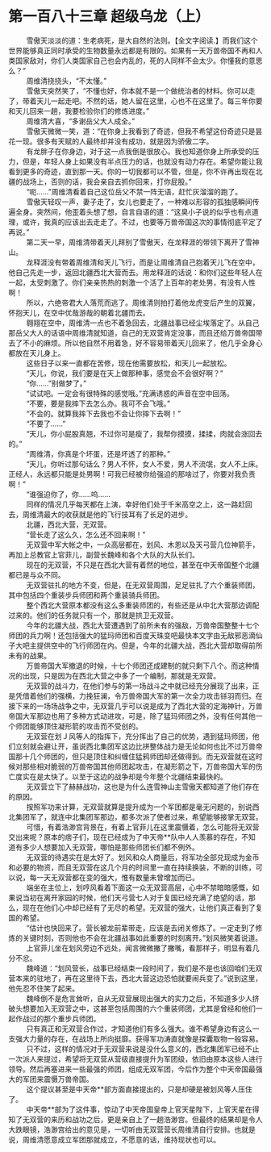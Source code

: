 <h1>第一百八十三章 超级乌龙（上）</h1>
<div id="content">&nbsp&nbsp&nbsp&nbsp&nbsp&nbsp&nbsp&nbsp
 雪傲天淡淡的道：生老病死，是大自然的法则。【全文字阅读.】而我们这个世界能够真正同时承受的生物数量永远都是有限的。如果有一天万兽帝国不再和人类国家敌对，你们人类国家自己也会内乱的，死的人同样不会太少。你懂我的意思么？”
 <br/>&nbsp&nbsp&nbsp&nbsp&nbsp&nbsp&nbsp&nbsp
 周维清挠挠头，“不太懂。”
 <br/>&nbsp&nbsp&nbsp&nbsp&nbsp&nbsp&nbsp&nbsp
 雪傲天突然笑了，“不懂也好，你本就不是一个做统治者的材料。你可以走了，带着天儿一起走吧。不然的话，她人留在这里，心也不在这里了。每三年你要和天儿回来一趟，我要检验你们的修炼进度。”
 <br/>&nbsp&nbsp&nbsp&nbsp&nbsp&nbsp&nbsp&nbsp
 周维清大喜，“多谢岳父大人成全。”
 <br/>&nbsp&nbsp&nbsp&nbsp&nbsp&nbsp&nbsp&nbsp
 雪傲天微微一笑，道：“在你身上我看到了奇迹，但我不希望这份奇迹只是昙花一现。很多有天赋的人最终却并没有成功，就是因为骄傲二字。
 <br/>&nbsp&nbsp&nbsp&nbsp&nbsp&nbsp&nbsp&nbsp
 有龙胖子在你身边，对于这一点我倒是很放心。我也知道你身上所承受的压力，但是，年轻人身上如果没有半点压力的话，也就没有动力存在。希望你能让我看到更多的奇迹，直到那一天。你的一切我都可以不管，但是，你不许再出现在北疆的战场上，否则的话，我会亲自去抓你回来，打你屁股。”
 <br/>&nbsp&nbsp&nbsp&nbsp&nbsp&nbsp&nbsp&nbsp
 “呃……”周维清看着自己这位岳父不禁一阵无语，赶忙灰溜溜的跑了。
 <br/>&nbsp&nbsp&nbsp&nbsp&nbsp&nbsp&nbsp&nbsp
 雪傲天轻叹一声，妻子走了，女儿也要走了，一种难以形容的孤独感瞬间传遍全身。突然间，他歪着头想了想，自言自语的道：“这臭小子说的似乎也有点道理，或许，我真的应该出去走走了。不过，也要等万兽帝国这次的事情彻底平定了再说。”
 <br/>&nbsp&nbsp&nbsp&nbsp&nbsp&nbsp&nbsp&nbsp
 第二天一早，周维清带着天儿拜别了雪傲天，在龙释涯的带领下离开了雪神山。
 <br/>&nbsp&nbsp&nbsp&nbsp&nbsp&nbsp&nbsp&nbsp
 龙释涯没有带着周维清和天儿飞行，而是让周维清自己抱着天儿飞在空中，他自己先走一步，返回北疆西北大营而去。用龙释涯的话说：和你们这些年轻人在一起，太受刺激了。你们亲亲热热的刺激一个活了上百年的老处男，有没有人性啊！
 <br/>&nbsp&nbsp&nbsp&nbsp&nbsp&nbsp&nbsp&nbsp
 所以，六绝帝君大人落荒而逃了。周维清则拍打着他龙虎变后产生的双翼，怀抱天儿，在空中优哉游哉的朝着北疆而去。
 <br/>&nbsp&nbsp&nbsp&nbsp&nbsp&nbsp&nbsp&nbsp
 翱翔在空中，周维清一点也不着急回去，北疆战事已经尘埃落定了。从自己那岳父大人的话语中周维清就知道，自己的无双营肯定没事，而且还给万兽帝国带去了不小的麻烦。所以他自然不用着急，好不容易带着天儿回来了，他几乎全身心都放在天儿身上。
 <br/>&nbsp&nbsp&nbsp&nbsp&nbsp&nbsp&nbsp&nbsp
 这些日子以来一直都在苦修，现在他需要放松，和天儿一起放松。
 <br/>&nbsp&nbsp&nbsp&nbsp&nbsp&nbsp&nbsp&nbsp
 “天儿，你说，我们要是在天上做那种事，感觉会不会很好啊？”
 <br/>&nbsp&nbsp&nbsp&nbsp&nbsp&nbsp&nbsp&nbsp
 “你……”别做梦了。”
 <br/>&nbsp&nbsp&nbsp&nbsp&nbsp&nbsp&nbsp&nbsp
 “试试吧。一定会有很特殊的感觉哦。”充满诱惑的声音在空中回荡。
 <br/>&nbsp&nbsp&nbsp&nbsp&nbsp&nbsp&nbsp&nbsp
 “不要，要是我摔下去怎么办。我可不会飞哦。”
 <br/>&nbsp&nbsp&nbsp&nbsp&nbsp&nbsp&nbsp&nbsp
 “不会的。就算我摔下去我也不会让你摔下去啊！”
 <br/>&nbsp&nbsp&nbsp&nbsp&nbsp&nbsp&nbsp&nbsp
 “不要了……”
 <br/>&nbsp&nbsp&nbsp&nbsp&nbsp&nbsp&nbsp&nbsp
 “天儿，你小屁股真翘，不过你可是瘦了，我帮你摸摸，揉揉，肉就会涨回去的。”
 <br/>&nbsp&nbsp&nbsp&nbsp&nbsp&nbsp&nbsp&nbsp
 “周维清，你真是个坏蛋，还是坏透了的那种。”
 <br/>&nbsp&nbsp&nbsp&nbsp&nbsp&nbsp&nbsp&nbsp
 “天儿，你听过那句话么？男人不怀，女人不爱，男人不流氓，女人不上床。正经人，永远都只能是处男啊！可我已经被你给强迫的那啥过了，你要对我负责啊！”
 <br/>&nbsp&nbsp&nbsp&nbsp&nbsp&nbsp&nbsp&nbsp
 “谁强迫你了，你……呜……
 <br/>&nbsp&nbsp&nbsp&nbsp&nbsp&nbsp&nbsp&nbsp
 同样的情况几乎每天都在上演，幸好他们处于千米高空之上，这一路赶回去，周维清最大的收获就是他的飞行技耳有了长足的进步。
 <br/>&nbsp&nbsp&nbsp&nbsp&nbsp&nbsp&nbsp&nbsp
 北疆，西北大营，无双营。
 <br/>&nbsp&nbsp&nbsp&nbsp&nbsp&nbsp&nbsp&nbsp
 “营长走了这么久，怎么还不回来啊！”
 <br/>&nbsp&nbsp&nbsp&nbsp&nbsp&nbsp&nbsp&nbsp
 无双营中军大帐之中，一众高层都在，划风、木恩以及天弓营几位神箭手，再加上总教官上官菲儿，副营长魏峰和各个大队的大队长们。
 <br/>&nbsp&nbsp&nbsp&nbsp&nbsp&nbsp&nbsp&nbsp
 现在的无双营，不只是在西北大营有着然的地位，甚至在中天帝国整个北疆都已是与众不同。
 <br/>&nbsp&nbsp&nbsp&nbsp&nbsp&nbsp&nbsp&nbsp
 无双营驻扎的地方不变，但是，在无双营周围，足足驻扎了六个重装师团，其中包括四个重装步兵师团和两个重装骑兵师团。
 <br/>&nbsp&nbsp&nbsp&nbsp&nbsp&nbsp&nbsp&nbsp
 整个西北大营原本都没有这么多重装师团的，有些还是从中北大营那边调配过来的。他们的任务就只有一个，那就是拱卫无双营。
 <br/>&nbsp&nbsp&nbsp&nbsp&nbsp&nbsp&nbsp&nbsp
 今年的北疆大战，西北大营遭遇到了前所未有的强敌，万兽帝国整整十七个师团的兵力啊！还包括强大的猛玛师团和百度天珠变吧最快本文字由无敌邪恶滴仙子大吧主提供空中的飞行师团在内。但是，今年的北疆大战，西北大营却取得前所未有的战果。
 <br/>&nbsp&nbsp&nbsp&nbsp&nbsp&nbsp&nbsp&nbsp
 万兽帝国大军撤退的时候，十七个师团还成建制的就只剩下八个。而这种情况的出现，只是因为在西北大营之中多了一个编制，那就是无双营。
 <br/>&nbsp&nbsp&nbsp&nbsp&nbsp&nbsp&nbsp&nbsp
 无双营的战斗力，在他们参与的第一场战斗之中就已经充分展现了出来，正是凭借着他们的强横，力挽狂澜，令万兽帝国大军的第一次全力攻击铩羽而归。在接下来的一场场战争之中，无双营几乎可以说是成为了西北大营的定海神针，万兽帝国大军那边也用了多种方式动进攻，可是，除了猛玛师团之外，没有任何其他一个师团能够顶住凝形箭的攻击而不受创的。
 <br/>&nbsp&nbsp&nbsp&nbsp&nbsp&nbsp&nbsp&nbsp
 无双营在划Ｊ风等人的指挥下，充分挥出了自己的优势，遇到猛玛师团，他们立刻就会避让开，虽说西北集团军这边比拼整体战力是无论如何也比不过万兽帝国那十几个师团的，但只是顶住和纠缠住猛鸦师团却还做得到。而无双营就在这时候对那些相对脆弱的万兽帝国其他师团起攻击，在凝形箭之下，万兽帝国大军的伤亡度实在是太快了。以至于这边的战争却是今年整个北疆结束最快的。
 <br/>&nbsp&nbsp&nbsp&nbsp&nbsp&nbsp&nbsp&nbsp
 无双营立下了赫赫战功，这也是为什么连雪神山主雪傲天都知道了他们存在的原因。
 <br/>&nbsp&nbsp&nbsp&nbsp&nbsp&nbsp&nbsp&nbsp
 按照军功来计算，无双营就算是提升成为一个军团都是毫无问题的，别说西北集团军了，就连中北集团军那边，都多次派了使者过来，希望能够接掌无双营。
 <br/>&nbsp&nbsp&nbsp&nbsp&nbsp&nbsp&nbsp&nbsp
 可惜，有着浩渺宫背景在，有着上官菲儿在这里震慑着，怎么可能将无双营交出来呢？原本的痞子们，现在已经成为了中天帝**队中人人羡慕的存在，不知道有多少人想要加入无双营，哪怕是那些师团长们都不例外。
 <br/>&nbsp&nbsp&nbsp&nbsp&nbsp&nbsp&nbsp&nbsp
 无双营的待遇实在是太好了。划风和众人商量后，将军功全部兑现成为金币和必要的物资，而且无双营在这几个月的时间里一直在持续换装，不断的训练，可以说，每一天无双营都在变的强大，惟有数量未曾增加而已。
 <br/>&nbsp&nbsp&nbsp&nbsp&nbsp&nbsp&nbsp&nbsp
 端坐在主位上，划哼风看着下面这一众无双营高层，心中不禁暗暗感慨，如果说当初在离开家园的时候，他们天弓营七人对于复国已经充满了绝望的话，那么，现在在他们心中却已经有了无尽的希望。无双营的强大，让他们真正看到了复国的希望。
 <br/>&nbsp&nbsp&nbsp&nbsp&nbsp&nbsp&nbsp&nbsp
 “估计也快回来了。营长被龙前辈带走，应该是去闭关修炼了。一定走到了修炼的关键时刻，否则他也不会在北疆战事如此重要的时刻离开。”划风微笑着说道。
 <br/>&nbsp&nbsp&nbsp&nbsp&nbsp&nbsp&nbsp&nbsp
 上官菲儿坐在划风旁边不远处，闻言微微撇了撇嘴，看那样子，明显有着几分不忿。
 <br/>&nbsp&nbsp&nbsp&nbsp&nbsp&nbsp&nbsp&nbsp
 魏峰道：“划风营长，战事已经结束一段时间了，我们是不是也该回咱们无双营本来的驻地了，再在这里待下去，西北大营这边恐怕就要闹兵变了。”说到这里，他先忍不住笑了起来。
 <br/>&nbsp&nbsp&nbsp&nbsp&nbsp&nbsp&nbsp&nbsp
 魏峰倒不是危言耸听，自从无双营展现出强大的实力之后，不知道多少人挤破头想要加入无双营之中，这甚至包括周围的六个重装师团，尤其是曾经和他们一起作战过的那个重步兵师团。
 <br/>&nbsp&nbsp&nbsp&nbsp&nbsp&nbsp&nbsp&nbsp
 只有真正和无双营合作过，才知道他们有多么强大。谁不希望身边有这么一支强大力量的存在，在战场上所向挺靡。获得军功涛直就像是探囊取物一般容易。
 <br/>&nbsp&nbsp&nbsp&nbsp&nbsp&nbsp&nbsp&nbsp
 只不过，这样的情况对于无双营来说是没什么意义的，西北集团军已经不止一次派人来提过，希望将无双营从营级直接提升为军团级，依旧由原本这些人进行领导。然后再塞进来一些最强的师团，组成无双军团，今后作为整个中天帝国最强大的军团来震慑万兽帝国。
 <br/>&nbsp&nbsp&nbsp&nbsp&nbsp&nbsp&nbsp&nbsp
 这个提议甚至是中天帝**部方面直接提出的，只是却硬是被划风等人压住了。
 <br/>&nbsp&nbsp&nbsp&nbsp&nbsp&nbsp&nbsp&nbsp
 中天帝**部为了这件事，惊动了中天帝国皇帝上官天星陛下，上官天星在得知了无双营的来历和战功之后，更是亲自上了一趟浩渺宫。但最终的结果却是令人大跌眼镜，浩渺宫给出的意见是，一切听由无双营营长周维清自行安排。也就是说，周维清愿意成立军团那就成立，不愿意的话，维持现状也可以。
 <br/>&nbsp&nbsp&nbsp&nbsp&nbsp&nbsp&nbsp&nbsp
 <br/>&nbsp&nbsp&nbsp&nbsp&nbsp&nbsp&nbsp&nbsp
</div>

